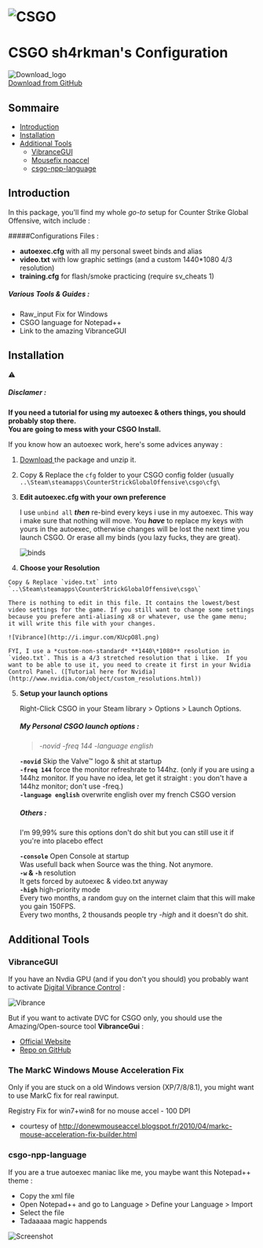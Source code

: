 ![CSGO](http://i.imgur.com/vdVmWSu.png)  
====
# CSGO sh4rkman's Configuration

![Download_logo](http://i.imgur.com/6FsLBIu.png?3)  
[Download from GitHub](https://github.com/sh4rkman/CSGO_CONFIG/archive/master.zip "Dowload!")  


## Sommaire

- [Introduction](#introduction)
- [Installation](#installation)
- [Additional Tools](#additional_Tools)
	- [VibranceGUI](#vibranceGUI)
	- [Mousefix noaccel](#mousefix_noaccel)
	- [csgo-npp-language](#csgo-npp-language)


## Introduction


In this package, you'll find my whole *go-to* setup for Counter Strike Global Offensive, witch include :  

#####Configurations Files  :
- **autoexec.cfg** with all my personal sweet binds and alias
- **video.txt** with low graphic settings (and a custom 1440*1080 4/3 resolution)
- **training.cfg** for flash/smoke practicing (require sv_cheats 1)  

##### Various Tools & Guides :  
- Raw_input Fix for Windows
- CSGO language for Notepad++  
- Link to the amazing VibranceGUI


## Installation  

:warning:  
##### Disclamer :  
**If you need a tutorial for using my autoexec & others things, you should probably stop there.  
You are going to mess with your CSGO Install.**  

 If you know how an autoexec work, here's some advices anyway :  
 
 1. [Download ](https://github.com/sh4rkman/CSGO_CONFIG/archive/master.zip)  the package and unzip it.  
   
 2.  Copy & Replace the `cfg` folder to your CSGO config folder (usually `..\Steam\steamapps\CounterStrickGlobalOffensive\csgo\cfg\`   
 
 3.  **Edit autoexec.cfg with your own preference**  
 
	 I use `unbind all` ***then*** re-bind every keys i use in my autoexec. This way i make sure that nothing will move.  You ***have*** to replace my keys with yours in the autoexec, otherwise changes will be lost the next time you launch CSGO. Or erase all my binds (you lazy fucks, they are great).  
	 
	 ![binds](http://i.imgur.com/C5t4uRX.png?2)

 4.  **Choose your Resolution**   
 


	Copy & Replace `video.txt` into `..\Steam\steamapps\CounterStrickGlobalOffensive\csgo\`  
	
	There is nothing to edit in this file. It contains the lowest/best video settings for the game. If you still want to change some settings because you prefere anti-aliasing x8 or whatever, use the game menu; it will write this file with your changes.
	
	![Vibrance](http://i.imgur.com/KUcpO8l.png)  
	
	FYI, I use a *custom-non-standard* **1440\*1080** resolution in `video.txt`. This is a 4/3 stretched resolution that i like.  If you want to be able to use it, you need to create it first in your Nvidia Control Panel. ([Tutorial here for Nvidia](http://www.nvidia.com/object/custom_resolutions.html))
  
 5. **Setup your launch options**   

	Right-Click CSGO in your Steam library > Options > Launch Options.
	
	##### My Personal CSGO launch options :
	
	> *-novid  -freq 144 -language english*  
	 
	
	**`-novid`** Skip the Valve™ logo & shit at startup  
	**`-freq 144`** force the monitor refreshrate to 144hz. (only if you are using a 144hz monitor. If you have no idea, let get 		it straight : you don't have a 144hz monitor; don't use -freq.)  
	**`-language english`** overwrite english over my french CSGO version  
	
	
	
	##### Others :  
	
	I'm 99,99% sure this options don't do shit but you can still use it if you're into placebo effect
	
	**`-console`** Open Console at startup  
	Was usefull back when Source was the thing. Not anymore.  
	**`-w` & `-h`** resolution  
	It gets forced by autoexec & video.txt anyway    
	**`-high`** high-priority mode  
	Every two months, a random guy on the internet claim that this will make you gain 150FPS.  
	Every two months, 2 thousands people try *-high* and it doesn't do shit. 




## Additional Tools

### VibranceGUI

If you have an Nvdia GPU (and if you don't you should) you probably want to activate [Digital Vibrance Control](http://www.nvidia.com/object/feature_dvc.html) :

![Vibrance](http://i.imgur.com/ZnDDuFC.png?1)

  
But if you want to activate DVC for CSGO only, you should use the Amazing/Open-source tool **VibranceGui** :

- [Official Website](http://vibrancegui.com/ "Dowload")  
- [Repo on GitHub](https://github.com/juvlarN "Code")  


### The MarkC Windows Mouse Acceleration Fix

Only if you are stuck on a old Windows version  (XP/7/8/8.1), you might want to use MarkC fix for real rawinput.  

Registry Fix for win7+win8 for no mouse accel - 100 DPI
- courtesy of http://donewmouseaccel.blogspot.fr/2010/04/markc-mouse-acceleration-fix-builder.html


### csgo-npp-language 


If you are a true autoexec maniac like me, you maybe want this Notepad++ theme :
- Copy the xml file
- Open Notepad++ and go to Language > Define your Language > Import
- Select the file
- Tadaaaaa magic happends

![Screenshot](http://i.imgur.com/a697ncN.png)

